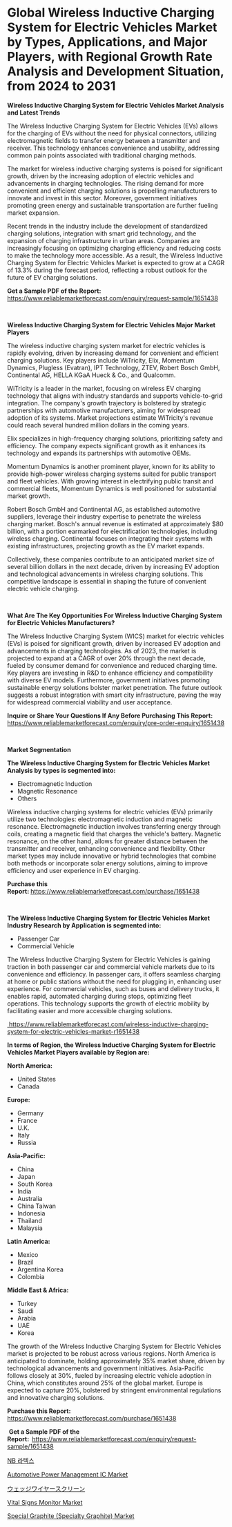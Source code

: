 <p><h1>Global Wireless Inductive Charging System for Electric Vehicles Market by Types, Applications, and Major Players, with Regional Growth Rate Analysis and Development Situation, from 2024 to 2031</h1></p><p><strong>Wireless Inductive Charging System for Electric Vehicles Market Analysis and Latest Trends</strong></p>
<p><p>The Wireless Inductive Charging System for Electric Vehicles (EVs) allows for the charging of EVs without the need for physical connectors, utilizing electromagnetic fields to transfer energy between a transmitter and receiver. This technology enhances convenience and usability, addressing common pain points associated with traditional charging methods.</p><p>The market for wireless inductive charging systems is poised for significant growth, driven by the increasing adoption of electric vehicles and advancements in charging technologies. The rising demand for more convenient and efficient charging solutions is propelling manufacturers to innovate and invest in this sector. Moreover, government initiatives promoting green energy and sustainable transportation are further fueling market expansion.</p><p>Recent trends in the industry include the development of standardized charging solutions, integration with smart grid technology, and the expansion of charging infrastructure in urban areas. Companies are increasingly focusing on optimizing charging efficiency and reducing costs to make the technology more accessible. As a result, the Wireless Inductive Charging System for Electric Vehicles Market is expected to grow at a CAGR of 13.3% during the forecast period, reflecting a robust outlook for the future of EV charging solutions.</p></p>
<p><strong>Get a Sample PDF of the Report:&nbsp;</strong> <a href="https://www.reliablemarketforecast.com/enquiry/request-sample/1651438?utm_campaign=1125&utm_medium=2&utm_source=Github&utm_content=ia&utm_term=03102024&utm_id=wireless-inductive-charging-system-for-electric-vehicles">https://www.reliablemarketforecast.com/enquiry/request-sample/1651438</a></p>
<p>&nbsp;</p>
<p><strong>Wireless Inductive Charging System for Electric Vehicles Major Market Players</strong></p>
<p><p>The wireless inductive charging system market for electric vehicles is rapidly evolving, driven by increasing demand for convenient and efficient charging solutions. Key players include WiTricity, Elix, Momentum Dynamics, Plugless (Evatran), IPT Technology, ZTEV, Robert Bosch GmbH, Continental AG, HELLA KGaA Hueck & Co., and Qualcomm.</p><p>WiTricity is a leader in the market, focusing on wireless EV charging technology that aligns with industry standards and supports vehicle-to-grid integration. The company's growth trajectory is bolstered by strategic partnerships with automotive manufacturers, aiming for widespread adoption of its systems. Market projections estimate WiTricity's revenue could reach several hundred million dollars in the coming years.</p><p>Elix specializes in high-frequency charging solutions, prioritizing safety and efficiency. The company expects significant growth as it enhances its technology and expands its partnerships with automotive OEMs.</p><p>Momentum Dynamics is another prominent player, known for its ability to provide high-power wireless charging systems suited for public transport and fleet vehicles. With growing interest in electrifying public transit and commercial fleets, Momentum Dynamics is well positioned for substantial market growth. </p><p>Robert Bosch GmbH and Continental AG, as established automotive suppliers, leverage their industry expertise to penetrate the wireless charging market. Bosch's annual revenue is estimated at approximately $80 billion, with a portion earmarked for electrification technologies, including wireless charging. Continental focuses on integrating their systems with existing infrastructures, projecting growth as the EV market expands.</p><p>Collectively, these companies contribute to an anticipated market size of several billion dollars in the next decade, driven by increasing EV adoption and technological advancements in wireless charging solutions. This competitive landscape is essential in shaping the future of convenient electric vehicle charging.</p></p>
<p>&nbsp;</p>
<p><strong>What Are The Key Opportunities For Wireless Inductive Charging System for Electric Vehicles Manufacturers?</strong></p>
<p><p>The Wireless Inductive Charging System (WICS) market for electric vehicles (EVs) is poised for significant growth, driven by increased EV adoption and advancements in charging technologies. As of 2023, the market is projected to expand at a CAGR of over 20% through the next decade, fueled by consumer demand for convenience and reduced charging time. Key players are investing in R&D to enhance efficiency and compatibility with diverse EV models. Furthermore, government initiatives promoting sustainable energy solutions bolster market penetration. The future outlook suggests a robust integration with smart city infrastructure, paving the way for widespread commercial viability and user acceptance.</p></p>
<p><strong>Inquire or Share Your Questions If Any Before Purchasing This Report:</strong> <a href="https://www.reliablemarketforecast.com/enquiry/pre-order-enquiry/1651438?utm_campaign=1125&utm_medium=2&utm_source=Github&utm_content=ia&utm_term=03102024&utm_id=wireless-inductive-charging-system-for-electric-vehicles">https://www.reliablemarketforecast.com/enquiry/pre-order-enquiry/1651438</a></p>
<p>&nbsp;</p>
<p><strong>Market Segmentation</strong></p>
<p><strong>The Wireless Inductive Charging System for Electric Vehicles Market Analysis by types is segmented into:</strong></p>
<p><ul><li>Electromagnetic Induction</li><li>Magnetic Resonance</li><li>Others</li></ul></p>
<p><p>Wireless inductive charging systems for electric vehicles (EVs) primarily utilize two technologies: electromagnetic induction and magnetic resonance. Electromagnetic induction involves transferring energy through coils, creating a magnetic field that charges the vehicle's battery. Magnetic resonance, on the other hand, allows for greater distance between the transmitter and receiver, enhancing convenience and flexibility. Other market types may include innovative or hybrid technologies that combine both methods or incorporate solar energy solutions, aiming to improve efficiency and user experience in EV charging.</p></p>
<p><strong>Purchase this Report:&nbsp;</strong><a href="https://www.reliablemarketforecast.com/purchase/1651438?utm_campaign=1125&utm_medium=2&utm_source=Github&utm_content=ia&utm_term=03102024&utm_id=wireless-inductive-charging-system-for-electric-vehicles">https://www.reliablemarketforecast.com/purchase/1651438</a></p>
<p>&nbsp;</p>
<p><strong>The Wireless Inductive Charging System for Electric Vehicles Market Industry Research by Application is segmented into:</strong></p>
<p><ul><li>Passenger Car</li><li>Commercial Vehicle</li></ul></p>
<p><p>The Wireless Inductive Charging System for Electric Vehicles is gaining traction in both passenger car and commercial vehicle markets due to its convenience and efficiency. In passenger cars, it offers seamless charging at home or public stations without the need for plugging in, enhancing user experience. For commercial vehicles, such as buses and delivery trucks, it enables rapid, automated charging during stops, optimizing fleet operations. This technology supports the growth of electric mobility by facilitating easier and more accessible charging solutions.</p></p>
<p><a href="https://www.reliablemarketforecast.com/wireless-inductive-charging-system-for-electric-vehicles-market-r1651438?utm_campaign=1125&utm_medium=2&utm_source=Github&utm_content=ia&utm_term=03102024&utm_id=wireless-inductive-charging-system-for-electric-vehicles">&nbsp;https://www.reliablemarketforecast.com/wireless-inductive-charging-system-for-electric-vehicles-market-r1651438</a></p>
<p><strong>In terms of Region, the Wireless Inductive Charging System for Electric Vehicles Market Players available by Region are:</strong></p>
<p>
    <p> <strong> North America: </strong>
        <ul>
            <li>United States</li>
            <li>Canada</li>
        </ul>
        </p> 
    <p> <strong> Europe: </strong>
        <ul>
            <li>Germany</li>
            <li>France</li>
            <li>U.K.</li>
            <li>Italy</li>
            <li>Russia</li>
        </ul>
        </p> 
    <p> <strong> Asia-Pacific: </strong>
        <ul>
            <li>China</li>
            <li>Japan</li>
            <li>South Korea</li>
            <li>India</li>
            <li>Australia</li>
            <li>China Taiwan</li>
            <li>Indonesia</li>
            <li>Thailand</li>
            <li>Malaysia</li>
        </ul>
        </p> 
    <p> <strong> Latin America: </strong>
        <ul>
            <li>Mexico</li>
            <li>Brazil</li>
            <li>Argentina Korea</li>
            <li>Colombia</li>
        </ul>
        </p> 
    <p> <strong> Middle East & Africa: </strong>
        <ul>
            <li>Turkey</li>
            <li>Saudi</li>
            <li>Arabia</li>
            <li>UAE</li>
            <li>Korea</li>
        </ul>
    </p>
    </p>
<p><p>The growth of the Wireless Inductive Charging System for Electric Vehicles market is projected to be robust across various regions. North America is anticipated to dominate, holding approximately 35% market share, driven by technological advancements and government initiatives. Asia-Pacific follows closely at 30%, fueled by increasing electric vehicle adoption in China, which constitutes around 25% of the global market. Europe is expected to capture 20%, bolstered by stringent environmental regulations and innovative charging solutions.</p></p>
<p><strong>Purchase this Report: </strong><a href="https://www.reliablemarketforecast.com/purchase/1651438?utm_campaign=1125&utm_medium=2&utm_source=Github&utm_content=ia&utm_term=03102024&utm_id=wireless-inductive-charging-system-for-electric-vehicles">https://www.reliablemarketforecast.com/purchase/1651438</a></p>
<p>&nbsp;<strong>Get a Sample PDF of the Report:&nbsp;&nbsp;</strong><a href="https://www.reliablemarketforecast.com/enquiry/request-sample/1651438?utm_campaign=1125&utm_medium=2&utm_source=Github&utm_content=ia&utm_term=03102024&utm_id=wireless-inductive-charging-system-for-electric-vehicles">https://www.reliablemarketforecast.com/enquiry/request-sample/1651438</a></p>
<p><strong></strong></p>
<p><p><a href="https://github.com/laholand/Market-Research-Report-List-6/blob/main/292939816630.md?utm_campaign=1125&utm_medium=2&utm_source=Github&utm_content=ia&utm_term=03102024&utm_id=wireless-inductive-charging-system-for-electric-vehicles">NB 라텍스</a></p><p><a href="https://www.linkedin.com/pulse/automotive-power-management-ic-market-essentials-key-players-zqg7c?trackingId=h7aY92bpQMCxDeLJpXESWA%3D%3D&utm_campaign=1125&utm_medium=2&utm_source=Github&utm_content=ia&utm_term=03102024&utm_id=wireless-inductive-charging-system-for-electric-vehicles">Automotive Power Management IC Market</a></p><p><a href="https://github.com/mohamedbakry57/Market-Research-Report-List-6/blob/main/358583016682.md?utm_campaign=1125&utm_medium=2&utm_source=Github&utm_content=ia&utm_term=03102024&utm_id=wireless-inductive-charging-system-for-electric-vehicles">ウェッジワイヤースクリーン</a></p><p><a href="https://issuu.com/reportprime-2/docs/vital-signs-monitor-market-size-203_672f821bdd3e18?utm_campaign=1125&utm_medium=2&utm_source=Github&utm_content=ia&utm_term=03102024&utm_id=wireless-inductive-charging-system-for-electric-vehicles">Vital Signs Monitor Market</a></p><p><a href="https://issuu.com/reportprime-2/docs/special-graphite-specialty-graphite_b55e553be691e9?utm_campaign=1125&utm_medium=2&utm_source=Github&utm_content=ia&utm_term=03102024&utm_id=wireless-inductive-charging-system-for-electric-vehicles">Special Graphite (Specialty Graphite) Market</a></p></p>